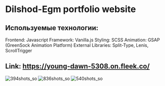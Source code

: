 # Dilshod-Egm portfolio website
## Используемые технологии:
Frontend: Javascript
Framework: Vanilla.js
Styling: SCSS
Animation: GSAP (GreenSock Animation Platform)
External Libraries: Split-Type, Lenis, ScrollTrigger

## Link: https://young-dawn-5308.on.fleek.co/

![394shots_so](https://github.com/dilshod-egm/dilshodegm/assets/84387723/392d319c-c9dc-4edc-9a4c-1e31a34a32fd)
![836shots_so](https://github.com/dilshod-egm/dilshodegm/assets/84387723/74124daf-1480-4dfb-a41f-6e4425681b6e)
![540shots_so](https://github.com/dilshod-egm/dilshodegm/assets/84387723/83d2e2f8-24f1-46e9-bbbc-7b063c211904)
